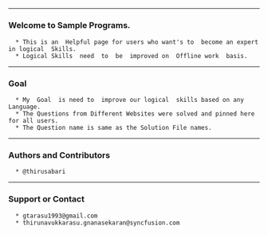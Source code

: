 ## 
***
### Welcome to Sample Programs.
      * This is an  Helpful page for users who want's to  become an expert in logical  Skills.
      * Logical Skills  need  to  be  improved on  Offline work  basis.
***
### Goal
      * My  Goal  is need to  improve our logical  skills based on any Language.
      * The Questions from Different Websites were solved and pinned here for all users.
      * The Question name is same as the Solution File names.
***
### Authors and Contributors
      * @thirusabari
***
### Support or Contact
      * gtarasu1993@gmail.com
      * thirunavukkarasu.gnanasekaran@syncfusion.com
